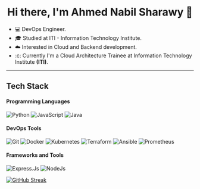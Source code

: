 <div align= "center"><h1>Hi there, I'm Ahmed Nabil Sharawy 👋 </h1></div>

- :computer: DevOps Engineer.
- :mortar_board: Studied at ITI - Information Technology Institute.
- :cloud: Interested in Cloud and Backend development.
- :c: Currently I'm a Cloud Architecture Trainee at Information Technology Institute **(ITI)**.
---
## Tech Stack
#### Programming Languages 
![Python](https://img.shields.io/badge/python-3670A0?style=for-the-badge&logo=python&logoColor=ffdd54)
![JavaScript](https://img.shields.io/badge/c++-%2300599C.svg?style=for-the-badge&logo=c%2B%2B&logoColor=white)
![Java](https://img.shields.io/badge/c-%2300599C.svg?style=for-the-badge&logo=c&logoColor=white)

#### DevOps Tools
![Git](https://img.shields.io/badge/git-%23F05033.svg?style=for-the-badge&logo=git&logoColor=white)
![Docker](https://img.shields.io/badge/docker-%230db7ed.svg?style=for-the-badge&logo=docker&logoColor=white)
![Kubernetes](https://img.shields.io/badge/kubernetes-%23326ce5.svg?style=for-the-badge&logo=kubernetes&logoColor=white)
![Terraform](https://img.shields.io/badge/terraform-%235835CC.svg?style=for-the-badge&logo=terraform&logoColor=white)
![Ansible](https://img.shields.io/badge/ansible-%231A1918.svg?style=for-the-badge&logo=ansible&logoColor=white)
![Prometheus](https://img.shields.io/badge/Prometheus-E6522C?style=for-the-badge&logo=Prometheus&logoColor=white)

#### Frameworks and Tools 
![Express.Js ](https://img.shields.io/badge/Flutter-%2302569B.svg?style=for-the-badge&logo=Flutter&logoColor=white)
![NodeJs](https://img.shields.io/badge/html5-%23E34F26.svg?style=for-the-badge&logo=html5&logoColor=white)

[![GitHub Streak](https://streak-stats.demolab.com?user=AhmedNabilSharawy&theme=dark)](https://git.io/streak-stats)

